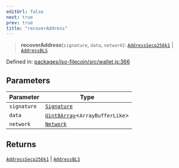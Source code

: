 ```yaml
---
editUrl: false
next: true
prev: true
title: "recoverAddress"
---
```


> **recoverAddress**(`signature`, `data`, `network`): [`AddressSecp256k1`](/api/iso-filecoin/address/classes/addresssecp256k1/) \| [`AddressBLS`](/api/iso-filecoin/address/classes/addressbls/)

Defined in: [packages/iso-filecoin/src/wallet.js:366](https://github.com/hugomrdias/filecoin/blob/main/packages/iso-filecoin/src/wallet.js#L366)

## Parameters

| Parameter | Type |
| ------ | ------ |
| `signature` | [`Signature`](/api/iso-filecoin/signature/classes/signature/) |
| `data` | [`Uint8Array`](https://developer.mozilla.org/docs/Web/JavaScript/Reference/Global_Objects/Uint8Array)\<`ArrayBufferLike`\> |
| `network` | [`Network`](/api/iso-filecoin/types/type-aliases/network/) |

## Returns

[`AddressSecp256k1`](/api/iso-filecoin/address/classes/addresssecp256k1/) \| [`AddressBLS`](/api/iso-filecoin/address/classes/addressbls/)
